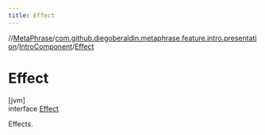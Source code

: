 ```yaml
---
title: Effect
---
```

//[MetaPhrase](../../../../index.html)/[com.github.diegoberaldin.metaphrase.feature.intro.presentation](../../index.html)/[IntroComponent](../index.html)/[Effect](index.html)



# Effect



[jvm]\
interface [Effect](index.html)

Effects.


